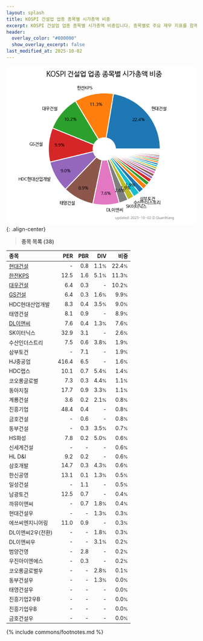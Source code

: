 ```yaml
---
layout: splash
title: KOSPI 건설업 업종 종목별 시가총액 비중
excerpt: KOSPI 건설업 업종 종목별 시가총액 비중입니다. 종목별로 주요 재무 지표를 함께 표시합니다.
header:
  overlay_color: "#800000"
  show_overlay_excerpt: false
last_modified_at: 2025-10-02
---
```



![KOSPI 건설업 업종 종목별 시가총액 비중](/stats/sector/images/kospi_업종_건설업_종목.png){: .align-center}


> **종목 목록 (38)**<a id="list"></a>

| **종목** | **PER** | **PBR** | **DIV** | **비중** |
| :------- | ------: | ------: | ------: | -------: |
| [현대건설](/000720/) | - | 0.8 | 1.1<small>%</small> | 22.4<small>%</small> |
| [한전KPS](/051600/) | 12.5 | 1.6 | 5.1<small>%</small> | 11.3<small>%</small> |
| [대우건설](/047040/) | 6.4 | 0.3 | - | 10.2<small>%</small> |
| [GS건설](/006360/) | 6.4 | 0.3 | 1.6<small>%</small> | 9.9<small>%</small> |
| HDC현대산업개발 | 8.3 | 0.4 | 3.5<small>%</small> | 9.0<small>%</small> |
| 태영건설 | 8.1 | 0.9 | - | 8.9<small>%</small> |
| [DL이앤씨](/375500/) | 7.6 | 0.4 | 1.3<small>%</small> | 7.6<small>%</small> |
| SK이터닉스 | 32.9 | 3.1 | - | 2.6<small>%</small> |
| 수산인더스트리 | 7.5 | 0.6 | 3.8<small>%</small> | 1.9<small>%</small> |
| 삼부토건 | - | 7.1 | - | 1.9<small>%</small> |
| HJ중공업 | 416.4 | 6.5 | - | 1.6<small>%</small> |
| HDC랩스 | 10.1 | 0.7 | 5.4<small>%</small> | 1.4<small>%</small> |
| 코오롱글로벌 | 7.3 | 0.3 | 4.4<small>%</small> | 1.1<small>%</small> |
| 동아지질 | 17.7 | 0.9 | 3.3<small>%</small> | 1.1<small>%</small> |
| 계룡건설 | 3.6 | 0.2 | 2.1<small>%</small> | 0.8<small>%</small> |
| 진흥기업 | 48.4 | 0.4 | - | 0.8<small>%</small> |
| 금호건설 | - | 0.6 | - | 0.8<small>%</small> |
| 동부건설 | - | 0.3 | 3.5<small>%</small> | 0.7<small>%</small> |
| HS화성 | 7.8 | 0.2 | 5.0<small>%</small> | 0.6<small>%</small> |
| 신세계건설 | - | - | - | 0.6<small>%</small> |
| HL D&I | 9.2 | 0.2 | - | 0.6<small>%</small> |
| 삼호개발 | 14.7 | 0.3 | 4.3<small>%</small> | 0.6<small>%</small> |
| 한신공영 | 13.1 | 0.1 | 1.3<small>%</small> | 0.5<small>%</small> |
| 일성건설 | - | 1.1 | - | 0.5<small>%</small> |
| 남광토건 | 12.5 | 0.7 | - | 0.4<small>%</small> |
| 까뮤이앤씨 | - | 0.7 | 1.8<small>%</small> | 0.4<small>%</small> |
| 현대건설우 | - | - | 1.3<small>%</small> | 0.3<small>%</small> |
| 에쓰씨엔지니어링 | 11.0 | 0.9 | - | 0.3<small>%</small> |
| DL이앤씨2우(전환) | - | - | 1.8<small>%</small> | 0.3<small>%</small> |
| DL이앤씨우 | - | - | 3.1<small>%</small> | 0.2<small>%</small> |
| 범양건영 | - | 2.8 | - | 0.2<small>%</small> |
| 우진아이엔에스 | - | 0.3 | - | 0.2<small>%</small> |
| 코오롱글로벌우 | - | - | 2.8<small>%</small> | 0.1<small>%</small> |
| 동부건설우 | - | - | 1.3<small>%</small> | 0.0<small>%</small> |
| 태영건설우 | - | - | - | 0.0<small>%</small> |
| 진흥기업2우B | - | - | - | 0.0<small>%</small> |
| 진흥기업우B | - | - | - | 0.0<small>%</small> |
| 금호건설우 | - | - | - | 0.0<small>%</small> |

{% include commons/footnotes.md %}